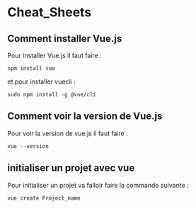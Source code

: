 # Cheat_Sheets

## Comment installer Vue.js

Pour installer Vue.js il faut faire : 
```
npm install vue
```

et pour installer vuecli : 
```
sudo npm install -g @vue/cli
```

## Comment voir la version de Vue.js

Pour voir la version de vue.js il faut faire :
```
vue --version
```

## initialiser un projet avec vue

Pour initialiser un projet va falloir faire la commande suivante  : 
```
vue create Project_name
```

